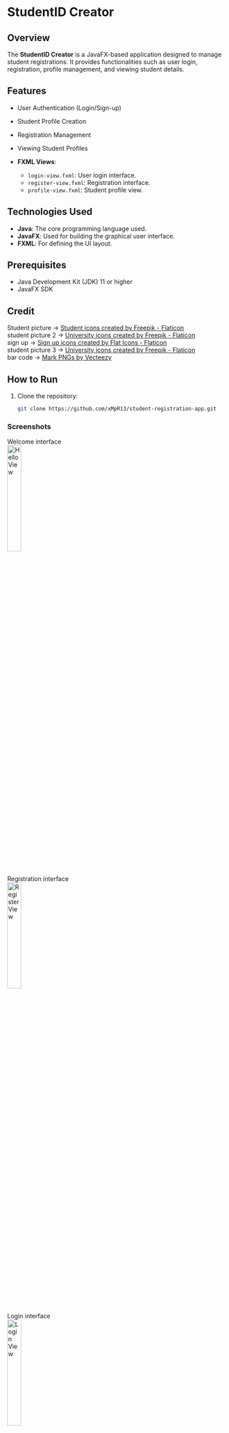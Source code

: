 # StudentID Creator

## Overview
The **StudentID Creator** is a JavaFX-based application designed to manage student registrations. It provides functionalities such as user login, registration, profile management, and viewing student details.

## Features
- User Authentication (Login/Sign-up)
- Student Profile Creation
- Registration Management
- Viewing Student Profiles

- **FXML Views**: 
  - `login-view.fxml`: User login interface.
  - `register-view.fxml`: Registration interface.
  - `profile-view.fxml`: Student profile view.
  
## Technologies Used
- **Java**: The core programming language used.
- **JavaFX**: Used for building the graphical user interface.
- **FXML**: For defining the UI layout.
  
## Prerequisites
- Java Development Kit (JDK) 11 or higher
- JavaFX SDK

## Credit
Student picture -> <a href="https://www.flaticon.com/free-icons/student" title="student icons">Student icons created by Freepik - Flaticon</a> <br>
student picture 2 -> <a href="https://www.flaticon.com/free-icons/university" title="university icons">University icons created by Freepik - Flaticon</a> <br>
sign up -> <a href="https://www.flaticon.com/free-icons/sign-up" title="sign up icons">Sign up icons created by Flat Icons - Flaticon</a> <br>
student picture 3 -> <a href="https://www.flaticon.com/free-icons/university" title="university icons">University icons created by Freepik - Flaticon</a> <br>
bar code -> <a href="https://www.vecteezy.com/free-png/mark">Mark PNGs by Vecteezy</a> <br>


## How to Run
1. Clone the repository:
   ```bash
   git clone https://github.com/xMpR13/student-registration-app.git

### Screenshots

Welcome interface <br>
<img src="screenshots/hello-view.jpg" alt="Hello View" width="25%" height="auto"> <br>

Registration interface<br>
<img src="screenshots/register-view.jpg" alt="Register View" width="25%" height="auto"><br>

Login interface<br>
<img src="screenshots/login-view.jpg" alt="Login View" width="25%" height="auto"><br>

Student profile interface<br>
<img src="screenshots/profile-view.jpg" alt="Profile View" width="25%" height="auto"><br>

Error popup<br>
<img src="screenshots/error-popup.jpg" alt="Error Popup" width="25%" height="auto"><br>
